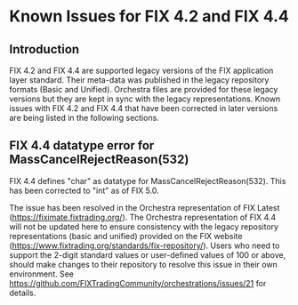 # Known Issues for FIX 4.2 and FIX 4.4

## Introduction

FIX 4.2 and FIX 4.4 are supported legacy versions of the FIX application layer standard. Their meta-data was published in the legacy repository formats (Basic and Unified). Orchestra files are provided for these legacy versions but they are kept in sync with the legacy representations. Known issues with FIX 4.2 and FIX 4.4 that have been corrected in later versions are being listed in the following sections.

## FIX 4.4 datatype error for MassCancelRejectReason(532)

FIX 4.4 defines "char" as datatype for MassCancelRejectReason(532). This has been corrected to "int" as of FIX 5.0.

The issue has been resolved in the Orchestra representation of FIX Latest (https://fiximate.fixtrading.org/). The Orchestra representation of FIX 4.4 will not be updated here to ensure consistency with the legacy repository representations (basic and unified) provided on the FIX website (https://www.fixtrading.org/standards/fix-repository/). Users who need to support the 2-digit standard values or user-defined values of 100 or above, should make changes to their repository to resolve this issue in their own environment. See https://github.com/FIXTradingCommunity/orchestrations/issues/21 for details.

